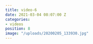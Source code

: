 ```yaml
---
title: video-6
date: 2021-03-04 08:07:00 Z
categories:
- videos
position: 8
image: "/uploads/20200205_133930.jpg"
---
```


